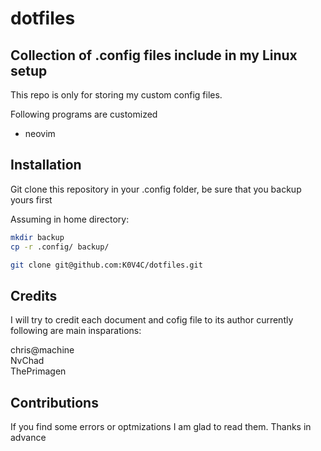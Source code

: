# dotfiles

## Collection of .config files include in my Linux setup

This repo is only for storing my custom config files.

Following programs are customized

* neovim

## Installation

Git clone this repository in your .config folder, be sure that you backup yours first 

Assuming in home directory:

```bash
mkdir backup
cp -r .config/ backup/
```

```bash
git clone git@github.com:K0V4C/dotfiles.git
```


## Credits

I will try to credit each document and cofig file to its author currently following are main insparations:

chris@machine  
NvChad  
ThePrimagen  

## Contributions

If you find some errors or optmizations I am glad to read them. Thanks in advance
